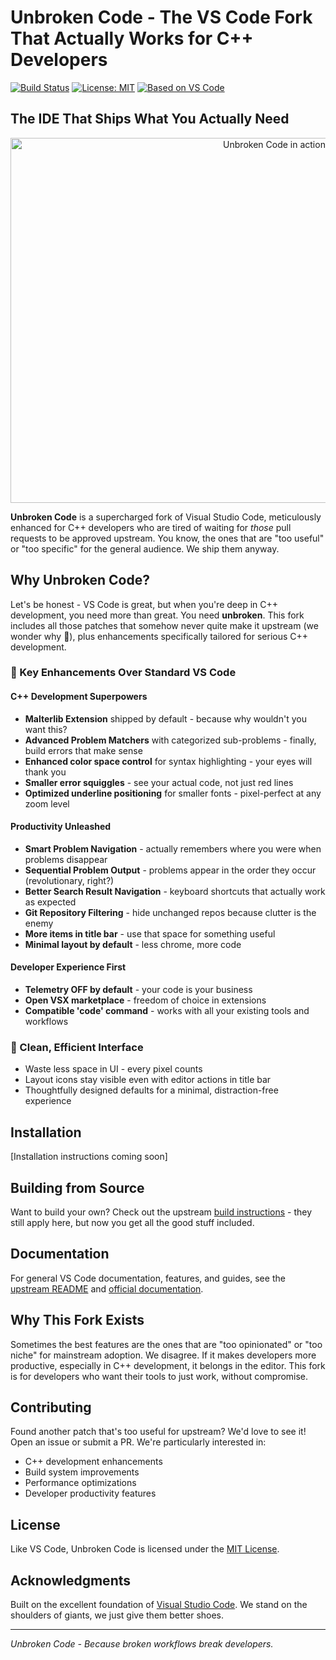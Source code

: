 # Unbroken Code - The VS Code Fork That Actually Works for C++ Developers

[![Build Status](https://img.shields.io/badge/build-passing-brightgreen)](https://github.com/Unbroken/UnbrokenCode)
[![License: MIT](https://img.shields.io/badge/License-MIT-yellow.svg)](LICENSE.txt)
[![Based on VS Code](https://img.shields.io/badge/Based%20on-VS%20Code-blue)](https://github.com/microsoft/vscode)

## The IDE That Ships What You Actually Need

<p align="center">
  <img width="828" height="584" alt="Unbroken Code in action" src="https://github.com/user-attachments/assets/7598487a-04d4-4c97-9cf6-e9195ca337fa">
</p>

**Unbroken Code** is a supercharged fork of Visual Studio Code, meticulously enhanced for C++ developers who are tired of waiting for *those* pull requests to be approved upstream. You know, the ones that are "too useful" or "too specific" for the general audience. We ship them anyway.

## Why Unbroken Code?

Let's be honest - VS Code is great, but when you're deep in C++ development, you need more than great. You need **unbroken**. This fork includes all those patches that somehow never quite make it upstream (we wonder why 🤔), plus enhancements specifically tailored for serious C++ development.

### 🚀 Key Enhancements Over Standard VS Code

#### **C++ Development Superpowers**
- **Malterlib Extension** shipped by default - because why wouldn't you want this?
- **Advanced Problem Matchers** with categorized sub-problems - finally, build errors that make sense
- **Enhanced color space control** for syntax highlighting - your eyes will thank you
- **Smaller error squiggles** - see your actual code, not just red lines
- **Optimized underline positioning** for smaller fonts - pixel-perfect at any zoom level

#### **Productivity Unleashed**
- **Smart Problem Navigation** - actually remembers where you were when problems disappear
- **Sequential Problem Output** - problems appear in the order they occur (revolutionary, right?)
- **Better Search Result Navigation** - keyboard shortcuts that actually work as expected
- **Git Repository Filtering** - hide unchanged repos because clutter is the enemy
- **More items in title bar** - use that space for something useful
- **Minimal layout by default** - less chrome, more code

#### **Developer Experience First**
- **Telemetry OFF by default** - your code is your business
- **Open VSX marketplace** - freedom of choice in extensions
- **Compatible 'code' command** - works with all your existing tools and workflows

### 🎨 Clean, Efficient Interface
- Waste less space in UI - every pixel counts
- Layout icons stay visible even with editor actions in title bar
- Thoughtfully designed defaults for a minimal, distraction-free experience

## Installation

[Installation instructions coming soon]

## Building from Source

Want to build your own? Check out the upstream [build instructions](https://github.com/microsoft/vscode/wiki/How-to-Contribute) - they still apply here, but now you get all the good stuff included.

## Documentation

For general VS Code documentation, features, and guides, see the [upstream README](https://github.com/microsoft/vscode/blob/main/README.md) and [official documentation](https://code.visualstudio.com/docs).

## Why This Fork Exists

Sometimes the best features are the ones that are "too opinionated" or "too niche" for mainstream adoption. We disagree. If it makes developers more productive, especially in C++ development, it belongs in the editor. This fork is for developers who want their tools to just work, without compromise.

## Contributing

Found another patch that's too useful for upstream? We'd love to see it! Open an issue or submit a PR. We're particularly interested in:
- C++ development enhancements
- Build system improvements
- Performance optimizations
- Developer productivity features

## License

Like VS Code, Unbroken Code is licensed under the [MIT License](LICENSE.txt).

## Acknowledgments

Built on the excellent foundation of [Visual Studio Code](https://github.com/microsoft/vscode). We stand on the shoulders of giants, we just give them better shoes.

---

*Unbroken Code - Because broken workflows break developers.*
